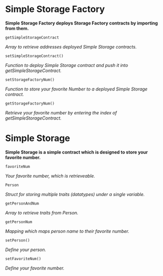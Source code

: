 # Simple Storage Factory

**Simple Storage Factory deploys Storage Factory contracts by importing from them.**

```
getSimpleStorageContract
```
*Array to retrieve addresses deployed Simple Storage contracts.*

```
setSimpleStorageContract()
```
*Function to deploy Simple Storage contract and push it into getSimpleStorageContract.*

```
setStorageFactoryNum()
```
*Function to store your favorite Number to a deployed Simple Storage contract.*

```
getStorageFactoryNum()
```
*Retrieve your favorite number by entering the index of getSimpleStorageContract.*

# Simple Storage

**Simple Storage is a simple contract which is designed to store your favorite number.**

```
favoriteNum
```
*Your favorite number, which is retrieveable.*

```
Person
```
*Struct for storing multiple traits (datatypes) under a single variable.*

```
getPersonAndNum
```
*Array to retrieve traits from Person.*

```
getPersonNum
```
*Mapping which maps person name to their favorite number.*

```
setPerson()
```
*Define your person.*

```
setFavoriteNum()
```
*Define your favorite number.*
